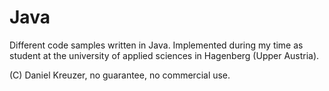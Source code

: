 # Java
Different code samples written in Java. Implemented during my time as student at the university of applied sciences in Hagenberg (Upper Austria).

(C) Daniel Kreuzer, no guarantee, no commercial use.